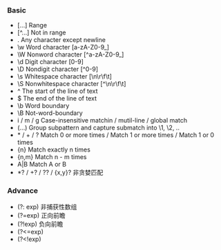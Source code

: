 ### Basic

- [...] Range
- \[^...] Not in range 
- .  Any character except newline 
- \w Word character [a-zA-Z0-9_] 
- \W Nonword character \[^a-zA-Z0-9_]
- \d Digit character [0-9] 
- \D Nondigit character \[^0-9]
- \s Whitespace character [\n\r\f\t]
- \S Nonwhitespace character \[^\n\r\f\t]
- ^  The start of the line of text 
- $ The end of the line of text 
- \b Word boundary
- \B Not-word-boundary 
- i / m / g Case-insensitive matchin / mutil-line / global match
- (…)  Group subpattern and capture submatch into \1, \2, .. 
- \* / \+ / ? Match 0 or more times  / Match 1 or more times  / Match 1 or 0 times 
- {n} Match exactly n times 
- {n,m} Match n - m times 
- A|B    Match A or B
- *?  / +? / ?? / {x,y}? 非贪婪匹配

### Advance

- (?: exp)   非捕获性数组
- (?=exp)   正向前瞻
- (?!exp)    负向前瞻
- (?<=exp)
- (?<!exp)
